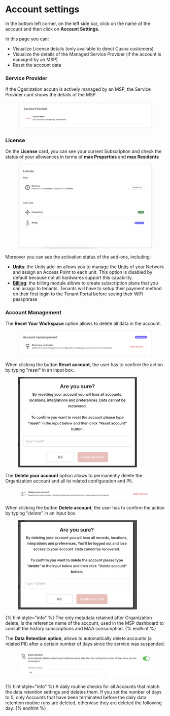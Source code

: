# Account settings

In the bottom left corner, on the left side bar, click on the name of the account and then click on **Account Settings.**

In this page you can:

* Visualize License details (only available to direct Cusna customers)
* Visualize the details of the Managed Service Provider (if the account is managed by an MSP)
* Reset the account data



### Service Provider

If the Oganization acoutn is actively managed by an MSP, the Service Provider card shows the details of the MSP.

<figure><img src="../.gitbook/assets/image (52).png" alt=""><figcaption></figcaption></figure>

### License

On the **License** card, you can see your current Subscription and check the status of your allowances in terms of **max Properties** and **max Residents**

<figure><img src="../.gitbook/assets/image (167).png" alt=""><figcaption></figcaption></figure>

Moreover you can see the activation status of the add-ons, including:

* [**Units**](units.md): the Units add-on allows you to manage the [Units](units.md) of your Network and assign an Access Point to each unit. This option is disabled by default because not all hardwares support this capability.
* [**Billing**](../add-ons/billing.md): the billing module allows to create subscription plans that you can assign to tenants. Tenants will have to setup their payment method on their first login to the Tenant Portal before seeing their WiFi passphrase



### Account Management

The **Reset Your Workspace** option allows to delete all data in the account.

<figure><img src="../.gitbook/assets/image (51).png" alt=""><figcaption></figcaption></figure>

When clicking the button **Reset account**, the user has to confirm the action by typing "_reset_" in an input box.

<figure><img src="../.gitbook/assets/image (19).png" alt="" width="375"><figcaption></figcaption></figure>



The **Delete your account** option allows to permanently delete the Organization account and all its related configuration and PII.

<figure><img src="../.gitbook/assets/image (16).png" alt=""><figcaption></figcaption></figure>

When clicking the button **Delete account**, the user has to confirm the action by typing "_delete_" in an input box.

<figure><img src="../.gitbook/assets/image (18).png" alt="" width="375"><figcaption></figcaption></figure>

{% hint style="info" %}
The only metadata retained after Organization delete, is the reference name of the account, used in the MSP dashboard to consult the history subscriptions and MAA consumption.
{% endhint %}



The **Data Retention option**, allows to automatically delete accounts (a related PII) after a certain number of days since the service was suspended.

<figure><img src="../.gitbook/assets/image (17).png" alt=""><figcaption></figcaption></figure>

{% hint style="info" %}
A daily routine checks for all Accounts that match the data retention settings and deletes them. If you set the number of days to 0, only Accounts that have been terminated before the daily data retention routine runs are deleted, otherwise they are deleted the following day.
{% endhint %}
